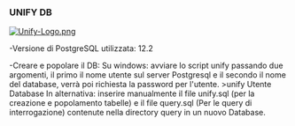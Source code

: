 ### UNIFY DB ###

[![Unify-Logo.png](https://i.postimg.cc/y8hSqBMf/Unify-Logo.png)](https://postimg.cc/LJXsLd6f)

-Versione di PostgreSQL utilizzata: 12.2

-Creare e popolare il DB:
 Su windows:
	avviare lo script unify passando due argomenti, il primo il nome utente sul server Postgresql e 
	il secondo il nome del database, verrà poi richiesta la password per l'utente.
	>unify Utente Database
 In alternativa: 
	inserire manualmente il file unify.sql (per la creazione e popolamento tabelle)
	e il file query.sql (Per le query di interrogazione) contenute nella directory query
	in un nuovo Database.